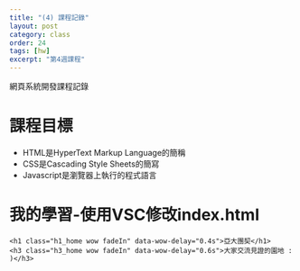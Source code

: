 ```yaml
---
title: "(4) 課程記錄"
layout: post
category: class
order: 24
tags: [hw]
excerpt: "第4週課程"
---
```

網頁系統開發課程記錄


# 課程目標
- HTML是HyperText Markup Language的簡稱
- CSS是Cascading Style Sheets的簡寫
- Javascript是瀏覽器上執行的程式語言

# 我的學習-使用VSC修改index.html
```
<h1 class="h1_home wow fadeIn" data-wow-delay="0.4s">亞大團契</h1>
<h3 class="h3_home wow fadeIn" data-wow-delay="0.6s">大家交流見證的園地 : )</h3>
```



